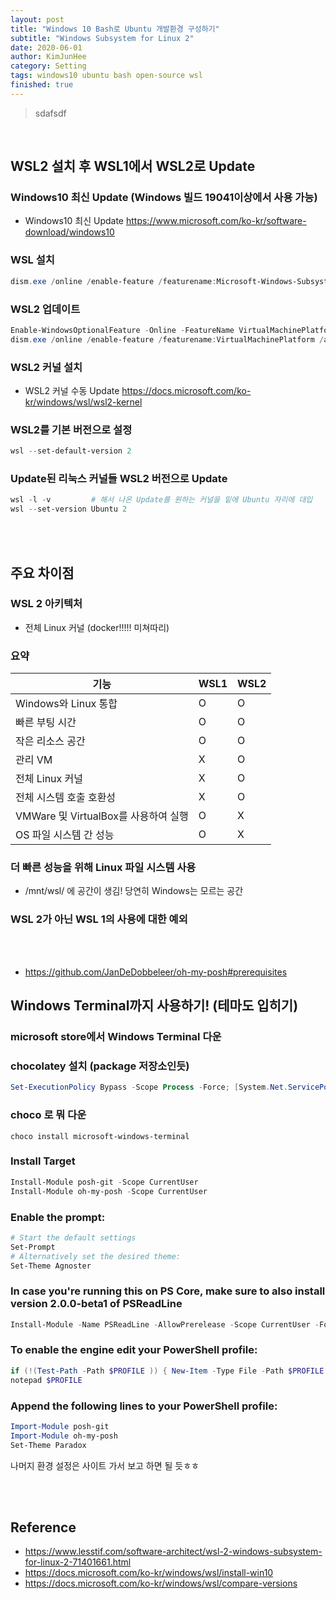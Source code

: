 ```yaml
---
layout: post
title: "Windows 10 Bash로 Ubuntu 개발환경 구성하기"
subtitle: "Windows Subsystem for Linux 2"
date: 2020-06-01
author: KimJunHee
category: Setting
tags: windows10 ubuntu bash open-source wsl
finished: true
---
```


> sdafsdf



<br/>

## WSL2 설치 후 WSL1에서 WSL2로 Update

### Windows10 최신 Update (Windows 빌드 19041이상에서 사용 가능)
- Windows10 최신 Update <https://www.microsoft.com/ko-kr/software-download/windows10>

### WSL 설치
~~~powershell
dism.exe /online /enable-feature /featurename:Microsoft-Windows-Subsystem-Linux /all /norestart # WSL 설치
~~~

### WSL2 업데이트
~~~powershell
Enable-WindowsOptionalFeature -Online -FeatureName VirtualMachinePlatform  # Windows 가상 머신 활성화
dism.exe /online /enable-feature /featurename:VirtualMachinePlatform /all /norestart # '가상 머신 플랫폼' 옵션 구성 요소 사용
~~~

### WSL2 커널 설치
- WSL2 커널 수동 Update <https://docs.microsoft.com/ko-kr/windows/wsl/wsl2-kernel>

### WSL2를 기본 버전으로 설정
~~~powershell
wsl --set-default-version 2
~~~

### Update된 리눅스 커널들 WSL2 버전으로 Update
~~~powershell
wsl -l -v         # 해서 나온 Update를 원하는 커널을 밑에 Ubuntu 자리에 대입
wsl --set-version Ubuntu 2
~~~



<br/><br/>

## 주요 차이점

### WSL 2 아키텍처
* 전체 Linux 커널 (docker!!!!! 미쳐따리)

### 요약
기능 | WSL1 | WSL2
---------|----------|---------
Windows와 Linux 통합 | O | O
빠른 부팅 시간 | O | O
작은 리소스 공간 | O | O
관리 VM | X | O
전체 Linux 커널 | X | O
전체 시스템 호출 호환성 | X | O
VMWare 및 VirtualBox를 사용하여 실행 | O | X
OS 파일 시스템 간 성능 | O | X


### 더 빠른 성능을 위해 Linux 파일 시스템 사용
* /mnt/wsl/ 에 공간이 생김! 당연히 Windows는 모르는 공간

### WSL 2가 아닌 WSL 1의 사용에 대한 예외




<br/><br/>

* https://github.com/JanDeDobbeleer/oh-my-posh#prerequisites

## Windows Terminal까지 사용하기! (테마도 입히기)
### microsoft store에서 Windows Terminal 다운
### chocolatey 설치 (package 저장소인듯)
~~~powershell
Set-ExecutionPolicy Bypass -Scope Process -Force; [System.Net.ServicePointManager]::SecurityProtocol = [System.Net.ServicePointManager]::SecurityProtocol -bor 3072; iex ((New-Object System.Net.WebClient).DownloadString('https://chocolatey.org/install.ps1'))
~~~

### choco 로 뭐 다운
~~~shell
choco install microsoft-windows-terminal
~~~

### Install Target
~~~powershell
Install-Module posh-git -Scope CurrentUser
Install-Module oh-my-posh -Scope CurrentUser
~~~

### Enable the prompt:
~~~powershell
# Start the default settings
Set-Prompt
# Alternatively set the desired theme:
Set-Theme Agnoster
~~~

### In case you're running this on PS Core, make sure to also install version 2.0.0-beta1 of PSReadLine
~~~powershell
Install-Module -Name PSReadLine -AllowPrerelease -Scope CurrentUser -Force -SkipPublisherCheck
~~~

### To enable the engine edit your PowerShell profile:
~~~powershell
if (!(Test-Path -Path $PROFILE )) { New-Item -Type File -Path $PROFILE -Force }
notepad $PROFILE
~~~

### Append the following lines to your PowerShell profile:
~~~powershell
Import-Module posh-git
Import-Module oh-my-posh
Set-Theme Paradox
~~~

나머지 환경 설정은 사이트 가서 보고 하면 될 듯ㅎㅎ

<br/><br/>

## Reference
* <https://www.lesstif.com/software-architect/wsl-2-windows-subsystem-for-linux-2-71401661.html>
* <https://docs.microsoft.com/ko-kr/windows/wsl/install-win10>
* <https://docs.microsoft.com/ko-kr/windows/wsl/compare-versions>
